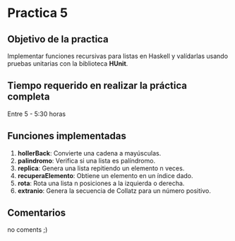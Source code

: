 # Practica 5

## Objetivo de la practica
Implementar funciones recursivas para listas en Haskell y valídarlas usando pruebas unitarias con la biblioteca **HUnit**.

## Tiempo requerido en realizar la práctica completa
Entre 5 - 5:30 horas
## Funciones implementadas
1. **hollerBack**: Convierte una cadena a mayúsculas.  
2. **palindromo**: Verifica si una lista es palíndromo.  
3. **replica**: Genera una lista repitiendo un elemento n veces.  
4. **recuperaElemento**: Obtiene un elemento en un índice dado.  
5. **rota**: Rota una lista n posiciones a la izquierda o derecha.  
6. **extranio**: Genera la secuencia de Collatz para un número positivo.

## Comentarios 
no coments ;)